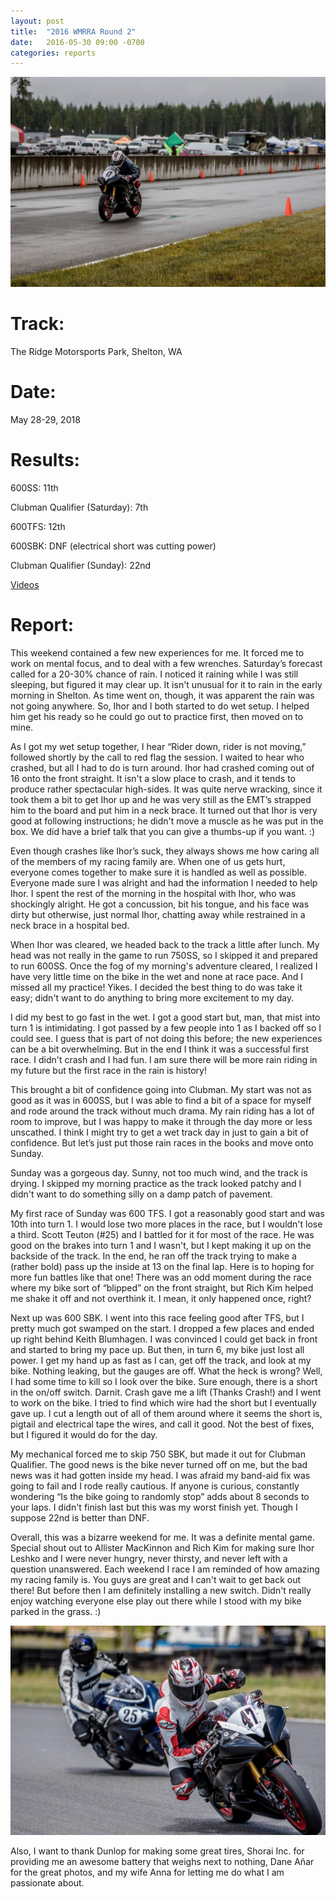 ```yaml
---
layout: post
title:  "2016 WMRRA Round 2"
date:   2016-05-30 09:00 -0700
categories: reports
---
```


![](/img/race-report-photos/2016/2016-wmrra-round2-header.jpg)

# Track:
The Ridge Motorsports Park, Shelton, WA

# Date:
May 28-29, 2018

# Results:
600SS: 11th

Clubman Qualifier (Saturday): 7th

600TFS: 12th

600SBK: DNF (electrical short was cutting power) 

Clubman Qualifier (Sunday): 22nd 

[Videos](https://www.youtube.com/playlist?list=PLaDtTBcu5FKZmk0tQofeKQ9H_sxrJ1Fcq)

# Report:
This weekend contained a few new experiences for me. It forced me to work on mental focus, and to deal with a few wrenches. 
Saturday’s forecast called for a 20-30% chance of rain. I noticed it raining while I was still sleeping, but figured it may clear up. It isn't unusual for it to rain in the early morning in Shelton. As time went on, though, it was apparent the rain was not going anywhere. So, Ihor and I both started to do wet setup. I helped him get his ready so he could go out to practice first, then moved on to mine.

As I got my wet setup together, I hear “Rider down, rider is not moving,” followed shortly by the call to red flag the session. I waited to hear who crashed, but all I had to do is turn around. Ihor had crashed coming out of 16 onto the front straight. It isn't a slow place to crash, and it tends to produce rather spectacular high-sides. It was quite nerve wracking, since it took them a bit to get Ihor up and he was very still as the EMT’s strapped him to the board and put him in a neck brace. It turned out that Ihor is very good at following instructions; he didn't move a muscle as he was put in the box. We did have a brief talk that you can give a thumbs-up if you want. :)

Even though crashes like Ihor’s suck, they always shows me how caring all of the members of my racing family are. When one of us gets hurt, everyone comes together to make sure it is handled as well as possible. Everyone made sure I was alright and had the information I needed to help Ihor. I spent the rest of the morning in the hospital with Ihor, who was shockingly alright. He got a concussion, bit his tongue, and his face was dirty but otherwise, just normal Ihor, chatting away while restrained in a neck brace in a hospital bed.

When Ihor was cleared, we headed back to the track a little after lunch. My head was not really in the game to run 750SS, so I skipped it and prepared to run 600SS. Once the fog of my morning's adventure cleared, I realized I have very little time on the bike in the wet and none at race pace. And I missed all my practice! Yikes. I decided the best thing to do was take it easy; didn't want to do anything to bring more excitement to my day.

I did my best to go fast in the wet. I got a good start but, man, that mist into turn 1 is intimidating. I got passed by a few people into 1 as I backed off so I could see. I guess that is part of not doing this before; the new experiences can be a bit overwhelming. But in the end I think it was a successful first race. I didn't crash and I had fun. I am sure there will be more rain riding in my future but the first race in the rain is history!

This brought a bit of confidence going into Clubman. My start was not as good as it was in 600SS, but I was able to find a bit of a space for myself and rode around the track without much drama. My rain riding has a lot of room to improve, but I was happy to make it through the day more or less unscathed. I think I might try to get a wet track day in just to gain a bit of confidence. But let’s just put those rain races in the books and move onto Sunday.

Sunday was a gorgeous day. Sunny, not too much wind, and the track is drying. I skipped my morning practice as the track looked patchy and I didn't want to do something silly on a damp patch of pavement.

My first race of Sunday was 600 TFS. I got a reasonably good start and was 10th into turn 1. I would lose two more places in the race, but I wouldn't lose a third. Scott Teuton (#25) and I battled for it for most of the race. He was good on the brakes into turn 1 and I wasn't, but I kept making it up on the backside of the track. In the end, he ran off the track trying to make a (rather bold) pass up the inside at 13 on the final lap. Here is to hoping for more fun battles like that one! There was an odd moment during the race where my bike sort of “blipped” on the front straight, but Rich Kim helped me shake it off and not overthink it. I mean, it only happened once, right?

Next up was 600 SBK. I went into this race feeling good after TFS, but I pretty much got swamped on the start. I dropped a few places and ended up right behind Keith Blumhagen. I was convinced I could get back in front and started to bring my pace up. But then, in turn 6, my bike just lost all power. I get my hand up as fast as I can, get off the track, and look at my bike. Nothing leaking, but the gauges are off. What the heck is wrong? Well, I had some time to kill so I look over the bike. Sure enough, there is a short in the on/off switch. Darnit. Crash gave me a lift (Thanks Crash!) and I went to work on the bike. I tried to find which wire had the short but I eventually gave up. I cut a length out of all of them around where it seems the short is, pigtail and electrical tape the wires, and call it good. Not the best of fixes, but I figured it would do for the day.

My mechanical forced me to skip 750 SBK, but made it out for Clubman Qualifier. The good news is the bike never turned off on me, but the bad news was it had gotten inside my head. I was afraid my band-aid fix was going to fail and I rode really cautious. If anyone is curious, constantly wondering “Is the bike going to randomly stop” adds about 8 seconds to your laps. I didn't finish last but this was my worst finish yet. Though I suppose 22nd is better than DNF.

Overall, this was a bizarre weekend for me. It was a definite mental game. Special shout out to Allister MacKinnon and Rich Kim for making sure Ihor Leshko and I were never hungry, never thirsty, and never left with a question unanswered. Each weekend I race I am reminded of how amazing my racing family is. You guys are great and I can't wait to get back out there! But before then I am definitely installing a new switch. Didn't really enjoy watching everyone else play out there while I stood with my bike parked in the grass. :) 

![](/img/race-report-photos/2016/2016-wmrra-round2-body.jpg)


Also, I want to thank Dunlop for making some great tires, Shorai Inc. for providing me an awesome battery that weighs next to nothing, Dane Añar for the great photos, and my wife Anna for letting me do what I am passionate about.
